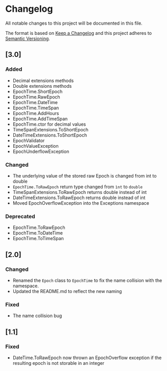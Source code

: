 # Changelog
All notable changes to this project will be documented in this file.

The format is based on [Keep a Changelog](http://keepachangelog.com/)
and this project adheres to [Semantic Versioning](http://semver.org/).

## [3.0]
### Added

- Decimal extensions methods
- Double extensions methods
- EpochTime.ShortEpoch
- EpochTime.RawEpoch
- EpochTime.DateTime
- EpochTime.TimeSpan
- EpochTime.AddHours
- EpochTime.AddTimeSpan
- EpochTime.ctor for decimal values
- TimeSpanExtensions.ToShortEpoch
- DateTimeExtensions.ToShortEpoch
- EpochValidator
- EpochValueException
- EpochUnderflowException

### Changed

- The underlying value of the stored raw Epoch is changed from int to double
- ```EpochTime.ToRawEpoch``` return type changed from ```ìnt``` to ```double```
- TimeSpanExtensions.ToRawEpoch returns double instead of int
- DateTimeExtensions.ToRawEpoch returns double instead of int
- Moved EpochOverflowException into the Exceptions namespace

### Deprecated

- EpochTime.ToRawEpoch
- EpochTime.ToDateTime
- EpochTime.ToTimeSpan

## [2.0]
### Changed

- Renamed the ```Epoch``` class to ```EpochTime``` to fix the name collision with the namespace.
- Updated the README.md to reflect the new naming

### Fixed

- The name collision bug

## [1.1]
### Fixed

* DateTime.ToRawEpoch now thrown an EpochOverflow exception if the resulting epoch is not storable in an integer
